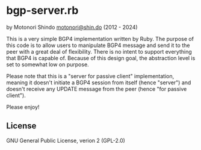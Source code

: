 bgp-server.rb
=============

by Motonori Shindo <motonori@shin.do> (2012 - 2024)

This is a very simple BGP4 implementation written by Ruby. The purpose of
this code is to allow users to manipulate BGP4 message and send it to the
peer with a great deal of flexibility. There is no intent to support
everything that BGP4 is capable of. Because of this design goal, the
abstraction level is set to somewhat low on purpose.

Please note that this is a "server for passive client" implementation,
meaning it doesn't initiate a BGP4 session from itself (hence "server")
and doesn't receive any UPDATE message from the peer (hence "for passive
client").

Please enjoy!

License
-------

GNU General Public License, verion 2 (GPL-2.0)
